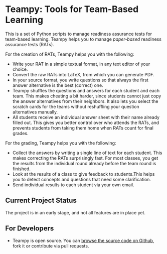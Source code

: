 ---
---

# Teampy: Tools for Team-Based Learning

This is a set of Python scripts to manage readiness assurance tests for
team-based learning. Teampy helps you to manage *paper-based* readiness assurance tests (RATs).

For the creation of RATs, Teampy helps you with the following:

* Write your RAT in a simple textual format, in any text editor of your choice.
* Convert the raw RATs into LaTeX, from which you can generate PDF.
* In your source format, you write questions so that always the first answer alternative is the best (correct) one.
* Teampy shuffles the questions and answers for each student and each team. <span class="minor">This makes cheating a bit harder, since students cannot just copy the answer alternatives from their neighbors. It also lets you select the scratch cards for the teams without reshuffling your question alternatives manually.</span>
* All students receive an individual answer sheet with their name already filled out. <span class="minor">This gives you better control over who attends the RATs, and prevents students from taking them home when RATs count for final grades.</span>

For the grading, Teampy helps you with the following:

* Collect the answers by writing a single line of text for each student. <span class="minor">This makes correcting the RATs surprisingly fast. For most classes, you get the results from the individual round already before the team round is finished.</span>
* Look at the results of a class to give feedback to students.<span class="minor">This helps you to detect concepts and questions that need some clarification.</span>
* Send individual results to each student via your own email.


## Current Project Status

The project is in an early stage, and not all features are in place yet.


## For Developers

* Teampy is open source. You can [browse the source code on Github](https://github.com/falkr/teampy),
fork it or contribute via pull requests.

<!--
* [Browse the API here.](./teams/index.html)
-->
